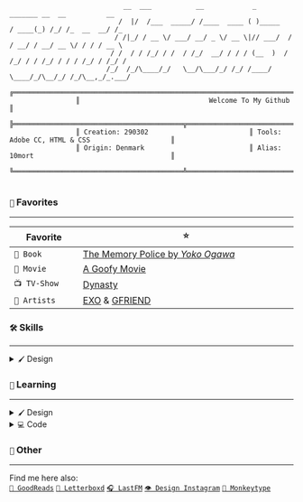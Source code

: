 
```
⠀                           __  ___           __            _          _______ __  __          __  
                           /  |/  /___  _____/ /____  ____ ( )_____   / ____(_) /_/ /_  __  __/ /_ 
                          / /|_/ / __ \/ ___/ __/ _ \/ __ \|// ___/  / / __/ / __/ __ \/ / / / __ \
                         / /  / / /_/ / /  / /_/  __/ / / / (__  )  / /_/ / / /_/ / / / /_/ / /_/ /
                        /_/  /_/\____/_/   \__/\___/_/ /_/ /____/   \____/_/\__/_/ /_/\__,_/_.___/ 
⠀    ⠀          ╔═══════════════════════════════════════════════════════════════════════════════════════════╗
⠀   ⠀           ║                                Welcome To My Github                                       ║
⠀    ⠀          ╠══════════════════════════════════════════╦════════════════════════════════════════════════╣
⠀   ⠀           ║ Creation: 290302                         ║ Tools: Adobe CC, HTML & CSS                    ║
⠀   ⠀           ║ Origin: Denmark                          ║ Alias: 10mort                                  ║
⠀   ⠀           ╚══════════════════════════════════════════╩════════════════════════════════════════════════╝


```

### `🌟` Favorites
___
|Favorite <img width=100/>|<img width=385/> ⭐ <img width=385/>|
| --- | --- |
| `🔖 Book` | [The Memory Police by *Yoko Ogawa*](https://www.goodreads.com/book/show/37004370-the-memory-police) |
| `🎥 Movie` | [A Goofy Movie](https://letterboxd.com/film/a-goofy-movie/) |
| `📺 TV-Show` | [Dynasty](https://www.imdb.com/title/tt6128300/) |
| `🎵 Artists` | [EXO](https://www.last.fm/music/Exo) & [GFRIEND](https://www.last.fm/music/gfriend) |

### `🛠️` Skills
___
<details>
  <summary><code>🖌️</code> Design</summary>
<br>

![Adobe Photoshop](https://img.shields.io/badge/adobe%20photoshop-%2331A8FF.svg?style=for-the-badge&logo=adobe%20photoshop&logoColor=white)
![Adobe Illustrator](https://img.shields.io/badge/adobe%20illustrator-%23FF9A00.svg?style=for-the-badge&logo=adobe%20illustrator&logoColor=white)
![Adobe After Effects](https://img.shields.io/badge/Adobe%20After%20Effects-9999FF.svg?style=for-the-badge&logo=Adobe%20After%20Effects&logoColor=white)
![Adobe Premiere Pro](https://img.shields.io/badge/Adobe%20Premiere%20Pro-9999FF.svg?style=for-the-badge&logo=Adobe%20Premiere%20Pro&logoColor=white)
</details>

### `🧠` Learning
***
<details>
  <summary><code>🖌️</code> Design</summary>
<br>

![Figma](https://img.shields.io/badge/figma-%23F24E1E.svg?style=for-the-badge&logo=figma&logoColor=white)
</details>
<details>
  <summary><code>💻</code> Code</summary>
<br>

![HTML5](https://img.shields.io/badge/html5-%23E34F26.svg?style=for-the-badge&logo=html5&logoColor=white)
![CSS3](https://img.shields.io/badge/css3-%231572B6.svg?style=for-the-badge&logo=css3&logoColor=white)
</details>

### `🦢` Other
***
Find me here also:<br>
[`🔖 GoodReads`](https://www.goodreads.com/user/show/167536511)
[`🎥 Letterboxd`](https://letterboxd.com/10mort/)
[`🎧 LastFM`](https://www.last.fm/user/Mortxn)
[`👁️ Design Instagram`](https://www.instagram.com/10mrtn/)
[`🐒 Monkeytype`](https://monkeytype.com/profile/10mort)
